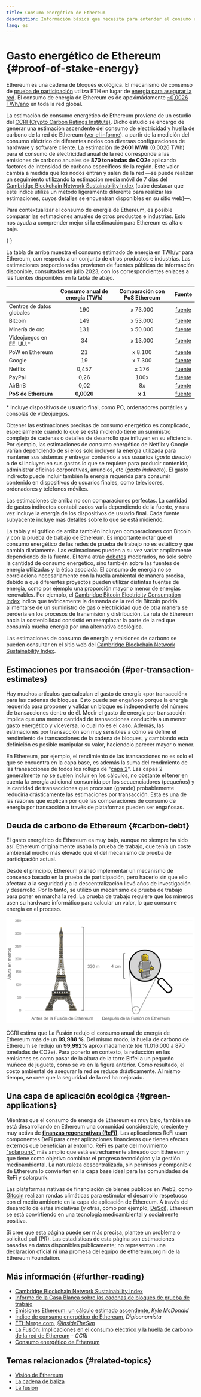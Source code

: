 ```yaml
---
title: Consumo energético de Ethereum
description: Información básica que necesita para entender el consumo energético de Ethereum
lang: es
---
```


# Gasto energético de Ethereum {#proof-of-stake-energy}

Ethereum es una cadena de bloques ecológica. El mecanismo de consenso de [prueba de participación](/developers/docs/consensus-mechanisms/pos) utiliza ETH en lugar de [energía para asegurar la red](/developers/docs/consensus-mechanisms/pow). El consumo de energía de Ethereum es de apoximádamente [~0,0026 TWh/año](https://carbon-ratings.com/eth-report-2022) en toda la red global.

La estimación de consumo energético de Ethereum proviene de un estudio del [CCRI (Crypto Carbon Ratings Institute)](https://carbon-ratings.com). Dicho estudio se encargó de generar una estimación ascendente del consumo de electricidad y huella de carbono de la red de Ethereum ([ver el informe](https://carbon-ratings.com/eth-report-2022)). a partir de la medición del consumo eléctrico de diferentes nodos con diversas configuraciones de hardware y software cliente. La estimación de **2601 MWh** (0,0026 TWh) para el consumo de electricidad anual de la red corresponde a las emisiones de carbono anuales de **870 toneladas de CO2e** aplicando factores de intensidad de carbono específicos de la región. Este valor cambia a medida que los nodos entran y salen de la red ―se puede realizar un seguimiento utilizando la estimación media móvil de 7 días del [ Cambridge Blockchain Network Sustainability Index](https://ccaf.io/cbnsi/ethereum) (cabe destacar que este índice utiliza un método ligeramente diferente para realizar las estimaciones, cuyos detalles se encuentran disponibles en su sitio web)―.

Para contextualizar el consumo de energía de Ethereum, es posible comparar las estimaciones anuales de otros productos e industrias. Esto nos ayuda a comprender mejor si la estimación para Ethereum es alta o baja.

{
<EnergyConsumptionChart />
}

La tabla de arriba muestra el consumo estimado de energía en TWh/yr para Ethereum, con respecto a un conjunto de otros productos e industrias. Las estimaciones proporcionadas provienen de fuentes públicas de información disponible, consultadas en julio 2023, con los correspondientes enlaces a las fuentes disponibles en la tabla de abajo.

|                           | Consumo anual de energía (TWh) | Comparación con PoS Ethereum |                                                                                      Fuente                                                                                       |
| :------------------------ | :----------------------------: | :--------------------------: | :-------------------------------------------------------------------------------------------------------------------------------------------------------------------------------: |
| Centros de datos globales |              190               |           x 73.000           |                                    [fuente](https://www.iea.org/commentaries/data-centres-and-energy-from-global-headlines-to-local-headaches)                                    |
| Bitcoin                   |              149               |           x 53.000           |                                                                 [fuente](https://ccaf.io/cbnsi/cbeci/comparisons)                                                                 |
| Minería de oro            |              131               |           x 50.000           |                                                                 [fuente](https://ccaf.io/cbnsi/cbeci/comparisons)                                                                 |
| Videojuegos en EE. UU.\*  |               34               |           x 13.000           |                 [fuente](https://www.researchgate.net/publication/336909520_Toward_Greener_Gaming_Estimating_National_Energy_Use_and_Energy_Efficiency_Potential)                 |
| PoW en Ethereum           |               21               |           x 8.100            |                                                                    [fuente](https://ccaf.io/cbnsi/ethereum/1)                                                                     |
| Google                    |               19               |           x 7.300            |                                           [fuente](https://www.gstatic.com/gumdrop/sustainability/google-2022-environmental-report.pdf)                                           |
| Netflix                   |             0,457              |            x 176             | [fuente](https://assets.ctfassets.net/4cd45et68cgf/7B2bKCqkXDfHLadrjrNWD8/e44583e5b288bdf61e8bf3d7f8562884/2021_US_EN_Netflix_EnvironmentalSocialGovernanceReport-2021_Final.pdf) |
| PayPal                    |              0,26              |             100x             |                                 [fuente](<https://s202.q4cdn.com/805890769/files/doc_downloads/global-impact/CDP_Climate_Change_PayPal-(1).pdf>)                                  |
| AirBnB                    |              0,02              |              8x              |                              [fuente](<https://s26.q4cdn.com/656283129/files/doc_downloads/governance_doc_updated/Airbnb-ESG-Factsheet-(Final).pdf>)                              |
| **PoS de Ethereum**       |           **0,0026**           |           **x 1**            |                                                               [fuente](https://carbon-ratings.com/eth-report-2022)                                                                |

\* Incluye dispositivos de usuario final, como PC, ordenadores portátiles y consolas de videojuegos.

Obtener las estimaciones precisas de consumo energético es complicado, especialmente cuando lo que se está midiendo tiene un suministro complejo de cadenas o detalles de desarrollo que influyen en su eficiencia. Por ejemplo, las estimaciones de consumo energético de Netflix y Google varían dependiendo de si ellos solo incluyen la energía utilizada para mantener sus sistemas y entregar contenido a sus usuarios (_gasto directo_) o de si incluyen en sus gastos lo que se requiere para producir contenido, administrar oficinas corporativas, anuncios, etc (_gasto indirecto_). El gasto indirecto puede incluir también la energía requerida para consumir contenido en dispositivos de usuarios finales, como televisores, ordenadores y teléfonos móviles.

Las estimaciones de arriba no son comparaciones perfectas. La cantidad de gastos indirectos contabilizados varía dependiendo de la fuente, y rara vez incluye la energía de los dispositivos de usuario final. Cada fuente subyacente incluye mas detalles sobre lo que se está midiendo.

La tabla y el gráfico de arriba también incluyen comparaciones con Bitcoin y con la prueba de trabajo de Ethereum. Es importante notar que el consumo energético de las redes de prueba de trabajo no es estático y que cambia diariamente. Las estimaciones pueden a su vez variar ampliamente dependiendo de la fuente. El tema atrae [debates](https://www.coindesk.com/business/2020/05/19/the-last-word-on-bitcoins-energy-consumption/) moderados, no solo sobre la cantidad de consumo energético, sino también sobre las fuentes de energía utilizadas y la ética asociada. El consumo de energía no se correlaciona necesariamente con la huella ambiental de manera precisa, debido a que diferentes proyectos pueden utilizar distintas fuentes de energía, como por ejemplo una proporción mayor o menor de energías renovables. Por ejemplo, el [Cambridge Bitcoin Electricity Consumption Index](https://ccaf.io/cbnsi/cbeci/comparisons) indica que teóricamente la demanda de la red de Bitcoin podría alimentarse de un suministro de gas o electricidad que de otra manera se perdería en los procesos de transmisión y distribución. La ruta de Ethereum hacia la sostenibilidad consistió en reemplazar la parte de la red que consumía mucha energía por una alternativa ecológica.

Las estimaciones de consumo de energía y emisiones de carbono se pueden consultar en el sitio web del [Cambridge Blockchain Network Sustainability Index](https://ccaf.io/cbnsi/ethereum).

## Estimaciones por transacción {#per-transaction-estimates}

Hay muchos artículos que calculan el gasto de energía «por transacción» para las cadenas de bloques. Esto puede ser engañoso porque la energía requerida para proponer y validar un bloque es independiente del número de transacciones dentro de él. Medir el gasto de energía por transacción implica que una menor cantidad de transacciones conduciría a un menor gasto energético y viceversa, lo cual no es el caso. Además, las estimaciones por transacción son muy sensibles a cómo se define el rendimiento de transacciones de la cadena de bloques, y cambiando esta definición es posible manipular su valor, haciendolo parecer mayor o menor.

En Ethereum, por ejemplo, el rendimiento de las transacciones no es solo el que se encuentra en la capa base, es además la suma del rendimiento de las transacciones de todos los rollups de "[capa 2](/layer-2/)". Las capas 2 generalmente no se suelen incluir en los cálculos, no obstante el tener en cuenta la energía adicional consumida por los secuenciadores (pequeños) y la cantidad de transacciones que procesan (grande) probablemente reduciría drásticamente las estimaciones por transacción. Esta es una de las razones que explican por qué las comparaciones de consumo de energía por transacción a través de plataformas pueden ser engañosas.

## Deuda de carbono de Ethereum {#carbon-debt}

El gasto energético de Ethereum es muy bajo, aunque no siempre ha sido así. Ethereum originalmente usaba la prueba de trabajo, que tenía un coste ambiental mucho más elevado que el del mecanismo de prueba de participación actual.

Desde el principio, Ethereum planeó implementar un mecanismo de consenso basado en la prueba de participación, pero hacerlo sin que ello afectara a la seguridad y a la descentralización llevó años de investigación y desarrollo. Por lo tanto, se utilizó un mecanismo de prueba de trabajo para poner en marcha la red. La prueba de trabajo requiere que los mineros usen su hardware informático para calcular un valor, lo que consume energía en el proceso.

![Comparación del consumo de energía de Ethereum antes y después de La Fusión, utilizando la torre Eiffel (330 metros de altura) a la izquierda, para simbolizar el alto consumo de energía antes de esta; y un pequeño muñeco Lego de 4 cm de altura a la derecha, para representar la drástica reducción en el consumo después de La Fusión.](energy_consumption_pre_post_merge.png)

CCRI estima que La Fusión redujo el consumo anual de energía de Ethereum más de un **99,988 %**. Del mismo modo, la huella de carbono de Ethereum se redujo un **99,992%** aproximadamente (de 11.016.000 a 870 toneladas de CO2e). Para ponerlo en contexto, la reducción en las emisiones es como pasar de la altura de la torre Eiffel a un pequeño muñeco de juguete, como se ve en la figura anterior. Como resultado, el costo ambiental de asegurar la red se reduce drásticamente. Al mismo tiempo, se cree que la seguridad de la red ha mejorado.

## Una capa de aplicación ecológica {#green-applications}

Mientras que el consumo de energía de Ethereum es muy bajo, también se está desarrollando en Ethereum una comunidad considerable, creciente y muy activa de [**finanzas regenerativas (ReFi)**](/refi/). Las aplicaciones ReFi usan componentes DeFi para crear aplicaciones financieras que tienen efectos externos que benefician al entorno. ReFi es parte del movimiento ["solarpunk"](https://en.wikipedia.org/wiki/Solarpunk) más amplio que está estrechamente alineado con Ethereum y que tiene como objetivo combinar el progreso tecnológico y la gestión medioambiental. La naturaleza descentralizada, sin permisos y componible de Ethereum lo convierten en la capa base ideal para las comunidades de ReFi y solarpunk.

Las plataformas nativas de financiación de bienes públicos en Web3, como [Gitcoin](https://gitcoin.co) realizan rondas climáticas para estimular el desarrollo respetuoso con el medio ambiente en la capa de aplicación de Ethereum. A través del desarrollo de estas iniciativas (y otras, como por ejemplo, [DeSci](/desci/)), Ethereum se está convirtiendo en una tecnología medioambiental y socialmente positiva.

<InfoBanner emoji=":evergreen_tree:">
  Si cree que esta página puede ser más precisa, plantee un problema o solicitud pull (PR). Las estadísticas de esta página son estimaciones basadas en datos disponibles públicamente; no representan una declaración oficial ni una promesa del equipo de ethereum.org ni de la Ethereum Foundation.
</InfoBanner>

## Más información {#further-reading}

- [Cambridge Blockchain Network Sustainability Index](https://ccaf.io/cbnsi/ethereum)
- [Informe de la Casa Blanca sobre las cadenas de bloques de prueba de trabajo](https://www.whitehouse.gov/wp-content/uploads/2022/09/09-2022-Crypto-Assets-and-Climate-Report.pdf)
- [Emisiones Ethereum: un cálculo estimado ascendente](https://kylemcdonald.github.io/ethereum-emissions/), _Kyle McDonald_
- [Índice de consumo energético de Ethereum](https://digiconomist.net/ethereum-energy-consumption/), _Digiconomista_
- [ETHMerge.com](https://ethmerge.com/), _[@InsideTheSim](https://twitter.com/InsideTheSim)_
- [La Fusión: Implicaciones en el consumo eléctrico y la huella de carbono de la red de Ethereum](https://carbon-ratings.com/eth-report-2022) - _CCRI_
- [Consumo energético de Ethereum](https://mirror.xyz/jmcook.eth/ODpCLtO4Kq7SCVFbU4He8o8kXs418ZZDTj0lpYlZkR8)

## Temas relacionados {#related-topics}

- [Visión de Ethereum](/roadmap/vision/)
- [La cadena de baliza](/roadmap/beacon-chain)
- [La fusión](/roadmap/merge/)
